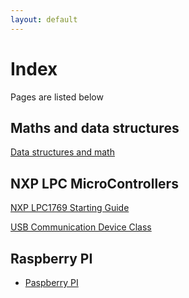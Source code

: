 ```yaml
---
layout: default
---
```


# Index

Pages are listed below

## Maths and data structures

[Data structures and math](./maths_data_structures.md)


## NXP LPC MicroControllers

[NXP LPC1769 Starting Guide](./nxp_lpc1769_starting_guide.md)

[USB Communication Device Class](./usb_cdc.md)

## Raspberry PI

* [Paspberry PI](./raspberrypi.md)